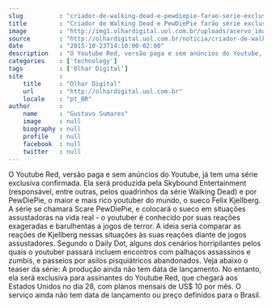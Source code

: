 ```yaml
---
slug          : "criador-de-walking-dead-e-pewdiepie-farao-serie-exclusiva-para-youtube-red"
title         : "Criador de Walking Dead e PewDiePie farão série exclusiva para Youtube Red"
image         : "http://img1.olhardigital.uol.com.br/uploads/acervo_imagens/2015/09/20150908145122_660_420.jpg"
source        : "http://olhardigital.uol.com.br/noticia/criador-de-walking-dead-e-pewdiepie-farao-serie-exclusiva-para-youtube-red/52413"
date          : "2015-10-23T14:10:00-02:00"
description   : "O Youtube Red, versão paga e sem anúncios do Youtube, já tem uma série exclusiva confirmada. Ela será produzida pela Skybound Entertainment (responsável, entre outras, pelos quadrinhos da série Walking Dead) e por PewDiePie, o maior e mais rico youtuber do mundo, o sueco Felix Kjellberg. A série se chamará Scare PewDiePie, e colocará o sueco em situações assustadoras na vida real - o youtuber é conhecido por suas reações exageradas e barulhentas a jogos de terror. A ideia seria comparar as reações de Kjellberg nessas situações às suas reações diante de jogos assustadores. Segundo o Daily Dot, alguns dos cenários horripilantes pelos quais o youtuber passará incluem encontros com palhaços assassinos e zumbis, e passeios por asilos pisquiátricos abandonados. Veja abaixo o teaser da série: A produção ainda não tem data de lançamento. No entanto, ela será exclusiva para assinantes do Youtube Red, que chegará aos Estados Unidos no dia 28, com planos mensais de US$ 10 por mês. O serviço ainda não tem data de lançamento ou preço definidos para o Brasil."
categories    : ['technology']
tags          : ['Olhar Digital']
site          :
    title     : "Olhar Digital"
    url       : "http://olhardigital.uol.com.br"
    locale    : "pt_BR"
author        :
    name      : "Gustavo Sumares"
    image     : null
    biography : null
    profile   : null
    facebook  : null
    twitter   : null
---
```


O Youtube Red, versão paga e sem anúncios do Youtube, já tem uma série exclusiva confirmada. Ela será produzida pela Skybound Entertainment (responsável, entre outras, pelos quadrinhos da série Walking Dead) e por PewDiePie, o maior e mais rico youtuber do mundo, o sueco Felix Kjellberg. A série se chamará Scare PewDiePie, e colocará o sueco em situações assustadoras na vida real - o youtuber é conhecido por suas reações exageradas e barulhentas a jogos de terror. A ideia seria comparar as reações de Kjellberg nessas situações às suas reações diante de jogos assustadores. Segundo o Daily Dot, alguns dos cenários horripilantes pelos quais o youtuber passará incluem encontros com palhaços assassinos e zumbis, e passeios por asilos pisquiátricos abandonados. Veja abaixo o teaser da série: A produção ainda não tem data de lançamento. No entanto, ela será exclusiva para assinantes do Youtube Red, que chegará aos Estados Unidos no dia 28, com planos mensais de US$ 10 por mês. O serviço ainda não tem data de lançamento ou preço definidos para o Brasil.
